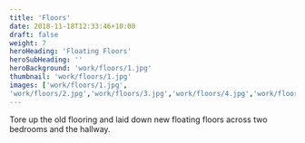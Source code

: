 ```yaml
---
title: 'Floors'
date: 2018-11-18T12:33:46+10:00
draft: false
weight: 7
heroHeading: 'Floating Floors'
heroSubHeading: ''
heroBackground: 'work/floors/1.jpg'
thumbnail: 'work/floors/1.jpg'
images: ['work/floors/1.jpg', 
'work/floors/2.jpg','work/floors/3.jpg','work/floors/4.jpg','work/floors/5.jpg']
---
```


Tore up the old flooring and laid down new floating floors across two bedrooms and the hallway.                                           
